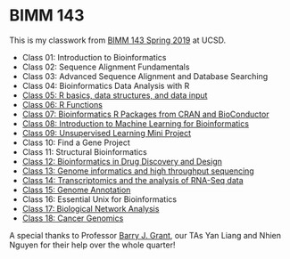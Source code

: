 # BIMM 143
This is my classwork from [BIMM 143 Spring 2019](https://bioboot.github.io/bimm143_S19/) at UCSD.
- Class 01: Introduction to Bioinformatics
- Class 02: Sequence Alignment Fundamentals
- Class 03: Advanced Sequence Alignment and Database Searching
- Class 04: Bioinformatics Data Analysis with R
- [Class 05: R basics, data structures, and data input](https://htmlpreview.github.io/?https://github.com/FredHBioE/bimm143_class05/blob/master/bimm143_class05_handson_section1.html)
- [Class 06: R Functions](https://htmlpreview.github.io/?https://github.com/FredHBioE/bimm143_class06/blob/master/bimm143_class06.html)
- [Class 07: Bioinformatics R Packages from CRAN and BioConductor](https://htmlpreview.github.io/?https://github.com/FredHBioE/bimm143_class07/blob/master/bimm143_class07_rmd.html)
- [Class 08: Introduction to Machine Learning for Bioinformatics](https://htmlpreview.github.io/?https://github.com/FredHBioE/bimm143_class08/blob/master/bimm143_class08_RMD.html)
- [Class 09: Unsupervised Learning Mini Project](https://htmlpreview.github.io/?https://github.com/FredHBioE/bimm143_class09/blob/master/bimm143_class09.html)
- Class 10: Find a Gene Project
- Class 11: Structural Bioinformatics
- [Class 12: Bioinformatics in Drug Discovery and Design](http://htmlpreview.github.io/?https://github.com/FredHBioE/bimm143_class12/blob/master/bimm143_class12.html)
- [Class 13: Genome informatics and high throughput sequencing](http://htmlpreview.github.io/?https://github.com/FredHBioE/bimm143_class13/blob/master/bimm143_class13.html)
- [Class 14: Transcriptomics and the analysis of RNA-Seq data](https://github.com/FredHBioE/BIMM-143-Spring-2019-/blob/master/class14/bimm143_class14.md)
- [Class 15: Genome Annotation](https://htmlpreview.github.io/?https://github.com/FredHBioE/bimm143_class15/blob/master/bimm_143_class_15.html)
- Class 16: Essential Unix for Bioinformatics
- [Class 17: Biological Network Analysis](https://htmlpreview.github.io/?https://github.com/FredHBioE/bimm143_class17/blob/master/bimm143_class17_markdown.html)
- [Class 18: Cancer Genomics](https://htmlpreview.github.io/?https://github.com/FredHBioE/bimm143_class18/blob/master/bimm143_class18_RMD.html)

A special thanks to Professor [Barry J. Grant](https://biology.ucsd.edu/research/faculty/bjgrant), our TAs Yan Liang and Nhien Nguyen for their help over the whole quarter!
